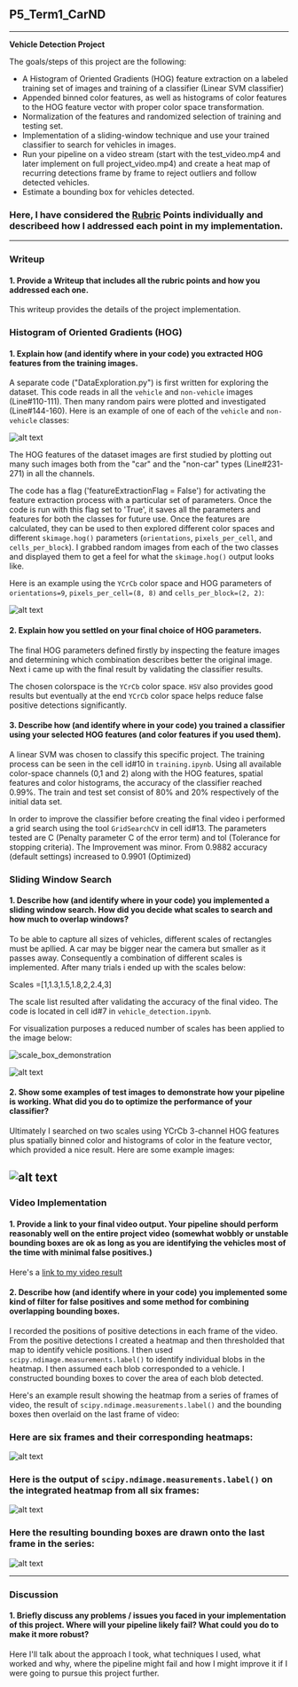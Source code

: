## P5_Term1_CarND
---

**Vehicle Detection Project**

The goals/steps of this project are the following:

* A Histogram of Oriented Gradients (HOG) feature extraction on a labeled training set of images and training of a classifier (Linear SVM classifier)
* Appended binned color features, as well as histograms of color features to the HOG feature vector with proper color space transformation. 
* Normalization of the features and randomized selection of training and testing set.
* Implementation of a sliding-window technique and use your trained classifier to search for vehicles in images.
* Run your pipeline on a video stream (start with the test_video.mp4 and later implement on full project_video.mp4) and create a heat map of recurring detections frame by frame to reject outliers and follow detected vehicles.
* Estimate a bounding box for vehicles detected.

[//]: # (Image References)
[image1]: ./output_images/car_not_car.jpg
[image2]: ./output_images/HOG_features_of_car_image.jpg
[image3]: ./examples/sliding_windows.jpg
[image4]: ./examples/sliding_window.jpg
[image5]: ./examples/bboxes_and_heat.png
[image6]: ./examples/labels_map.png
[image7]: ./examples/output_bboxes.png
[video1]: ./project_video.mp4

### Here, I have considered the [Rubric](https://review.udacity.com/#!/rubrics/513/view) Points individually and describeed how I addressed each point in my implementation.  

---
### Writeup

#### 1. Provide a Writeup that includes all the rubric points and how you addressed each one.    

This writeup provides the details of the project implementation.

### Histogram of Oriented Gradients (HOG)

#### 1. Explain how (and identify where in your code) you extracted HOG features from the training images.

A separate code ("DataExploration.py") is first written for exploring the dataset. This code reads in all the `vehicle` and `non-vehicle` images (Line#110-111).  Then many random pairs were plotted and investigated (Line#144-160). Here is an example of one of each of the `vehicle` and `non-vehicle` classes:

![alt text][image1]

The HOG features of the dataset images are first studied by plotting out many such images both from the "car" and the "non-car" types (Line#231-271) in all the channels.



The code has a flag ('featureExtractionFlag = False') for activating the feature extraction process with a particular set of parameters. Once the code is run with this flag set to 'True', it saves all the parameters and features for both the classes for future use. Once the features are calculated, they can be used to  then explored different color spaces and different `skimage.hog()` parameters (`orientations`, `pixels_per_cell`, and `cells_per_block`).  I grabbed random images from each of the two classes and displayed them to get a feel for what the `skimage.hog()` output looks like.

Here is an example using the `YCrCb` color space and HOG parameters of `orientations=9`, `pixels_per_cell=(8, 8)` and `cells_per_block=(2, 2)`:


![alt text][image2]

#### 2. Explain how you settled on your final choice of HOG parameters.

The final HOG parameters defined firstly by inspecting the feature images and determining which combination describes better the original image. Next i came up with the final result by validating the classifier results. 

The chosen colorspace is the `YCrCb` color space. `HSV` also provides good results but eventually at the end `YCrCb` color space helps reduce false positive detections significantly.

#### 3. Describe how (and identify where in your code) you trained a classifier using your selected HOG features (and color features if you used them).

A linear SVM was chosen to classify this specific project. The training process can be seen in the cell id#10 in `training.ipynb`. Using all available color-space channels (0,1 and 2) along with the HOG features, spatial features and color histograms, the accuracy of the classifier reached 0.99%. The train and test set consist of 80% and 20% respectively of the initial data set.

In order to improve the classifier before creating the final video i performed a grid search using the tool `GridSearchCV` in cell id#13. The parameters tested are C (Penalty parameter C of the error term) and tol (Tolerance for stopping criteria). The Improvement was minor. From 0.9882 accuracy (default settings) increased to 0.9901 (Optimized)

### Sliding Window Search

#### 1. Describe how (and identify where in your code) you implemented a sliding window search.  How did you decide what scales to search and how much to overlap windows?

To be able to capture all sizes of vehicles, different scales of rectangles must be apllied. A car may be bigger near the camera but smaller as it passes away. Consequently a combination of different scales is implemented. After many trials i ended up with the scales below:

Scales =[1,1.3,1.5,1.8,2,2.4,3]

The scale list resulted after validating the accuracy of the final video. The code is located in cell id#7 in `vehicle_detection.ipynb`.

For visualization purposes a reduced number of scales has been applied to the image below:

![scale_box_demonstration](http://i.imgur.com/HWQvPVK.png)

![alt text][image3]

#### 2. Show some examples of test images to demonstrate how your pipeline is working.  What did you do to optimize the performance of your classifier?

Ultimately I searched on two scales using YCrCb 3-channel HOG features plus spatially binned color and histograms of color in the feature vector, which provided a nice result.  Here are some example images:

![alt text][image4]
---

### Video Implementation

#### 1. Provide a link to your final video output.  Your pipeline should perform reasonably well on the entire project video (somewhat wobbly or unstable bounding boxes are ok as long as you are identifying the vehicles most of the time with minimal false positives.)
Here's a [link to my video result](./project_video.mp4)


#### 2. Describe how (and identify where in your code) you implemented some kind of filter for false positives and some method for combining overlapping bounding boxes.

I recorded the positions of positive detections in each frame of the video.  From the positive detections I created a heatmap and then thresholded that map to identify vehicle positions.  I then used `scipy.ndimage.measurements.label()` to identify individual blobs in the heatmap.  I then assumed each blob corresponded to a vehicle.  I constructed bounding boxes to cover the area of each blob detected.  

Here's an example result showing the heatmap from a series of frames of video, the result of `scipy.ndimage.measurements.label()` and the bounding boxes then overlaid on the last frame of video:

### Here are six frames and their corresponding heatmaps:

![alt text][image5]

### Here is the output of `scipy.ndimage.measurements.label()` on the integrated heatmap from all six frames:
![alt text][image6]

### Here the resulting bounding boxes are drawn onto the last frame in the series:
![alt text][image7]



---

### Discussion

#### 1. Briefly discuss any problems / issues you faced in your implementation of this project.  Where will your pipeline likely fail?  What could you do to make it more robust?

Here I'll talk about the approach I took, what techniques I used, what worked and why, where the pipeline might fail and how I might improve it if I were going to pursue this project further.  

